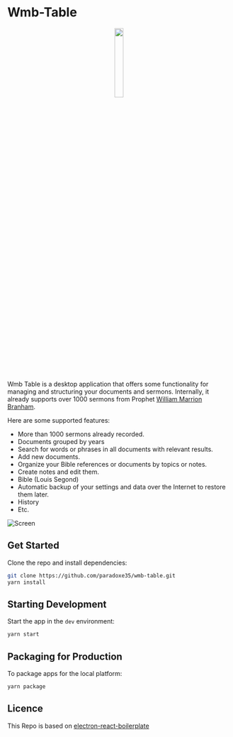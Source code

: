 # Wmb-Table

<div align="center">
    <img src="https://wmb-table.web.app/icon.png" width="20%" />
</div>

Wmb Table is a desktop application that offers some functionality for managing and structuring your documents and sermons. Internally, it already supports over 1000 sermons from Prophet [William Marrion Branham](https://wmb-table.web.app/).

Here are some supported features:

- More than 1000 sermons already recorded.
- Documents grouped by years
- Search for words or phrases in all documents with relevant results.
- Add new documents.
- Organize your Bible references or documents by topics or notes.
- Create notes and edit them.
- Bible (Louis Segond)
- Automatic backup of your settings and data over the Internet to restore them later.
- History
- Etc.

![Screen](https://wmb-table.web.app/assets/images/hero-c4871637fbad4c68f2b50b1afcf97c31.png)

## Get Started

Clone the repo and install dependencies:

```bash
git clone https://github.com/paradoxe35/wmb-table.git
yarn install
```

## Starting Development

Start the app in the `dev` environment:

```bash
yarn start
```

## Packaging for Production

To package apps for the local platform:

```bash
yarn package
```

## Licence

This Repo is based on [electron-react-boilerplate](https://electron-react-boilerplate.js.org/docs/installation)

